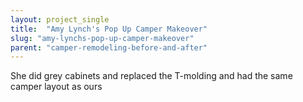 ```yaml
---
layout: project_single
title:  "Amy Lynch's Pop Up Camper Makeover"
slug: "amy-lynchs-pop-up-camper-makeover"
parent: "camper-remodeling-before-and-after"
---
```

She did grey cabinets and replaced the T-molding and had the same camper layout as ours